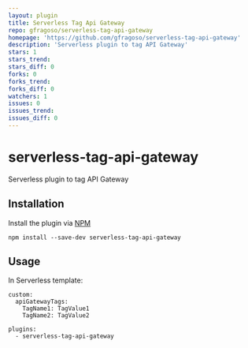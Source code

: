 ```yaml
---
layout: plugin
title: Serverless Tag Api Gateway
repo: gfragoso/serverless-tag-api-gateway
homepage: 'https://github.com/gfragoso/serverless-tag-api-gateway'
description: 'Serverless plugin to tag API Gateway'
stars: 1
stars_trend: 
stars_diff: 0
forks: 0
forks_trend: 
forks_diff: 0
watchers: 1
issues: 0
issues_trend: 
issues_diff: 0
---
```



# serverless-tag-api-gateway
Serverless plugin to tag API Gateway

## Installation

Install the plugin via <a href="https://docs.npmjs.com/cli/install">NPM</a>

```
npm install --save-dev serverless-tag-api-gateway
```

## Usage

In Serverless template:

```
custom:
  apiGatewayTags:
    TagName1: TagValue1
    TagName2: TagValue2

plugins: 
  - serverless-tag-api-gateway

```
